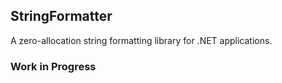 ## StringFormatter

A zero-allocation string formatting library for .NET applications.

### Work in Progress
